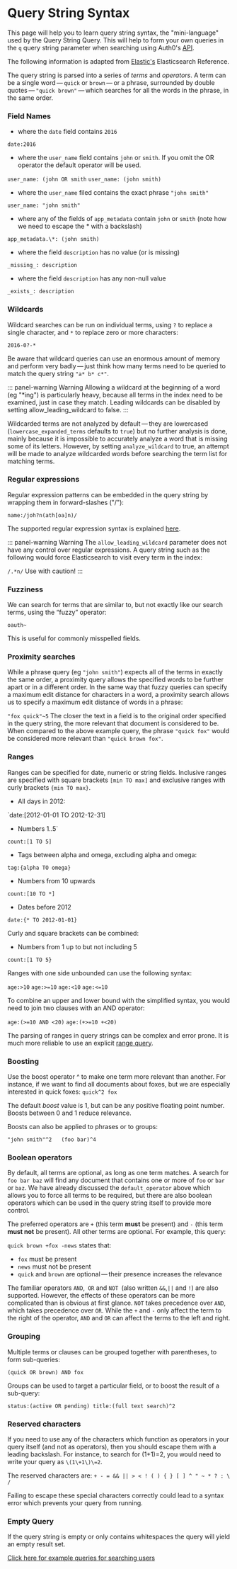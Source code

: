 # Query String Syntax

This page will help you to learn query string syntax, the "mini-language" used by the Query String Query. This will help to form your own queries in the `q` query string parameter when searching using Auth0's [API](/api/v2).

The following information is adapted from [Elastic's](elastic.co) Elasticsearch Reference.

The query string is parsed into a series of *terms* and *operators*. A term can be a single word — `quick` or `brown` — or a phrase, surrounded by double quotes — `"quick brown"` — which searches for all the words in the phrase, in the same order.

### Field Names

* where the `date` field contains `2016`

`date:2016`

* where the `user_name` field contains `john` or `smith`. If you omit the OR operator the default operator will be used. 

`user_name: (john OR smith`
`user_name: (john smith)`

* where the `user_name` filed contains the exact phrase `"john smith"`

`user_name: "john smith"`
* where any of the fields of `app_metadata` contain `john` or `smith` (note how we need to escape the * with a backslash)

`app_metadata.\*: (john smith)`

* where the field `description` has no value (or is missing)

`_missing_: description`

* where the field `description` has any non-null value

`_exists_: description`

### Wildcards
Wildcard searches can be run on individual terms, using `?` to replace a single character, and `*` to replace zero or more characters:

`2016-0?-*`

Be aware that wildcard queries can use an enormous amount of memory and perform very badly — just think how many terms need to be queried to match the query string `"a* b* c*"`.

::: panel-warning Warning
Allowing a wildcard at the beginning of a word (eg "\*ing") is particularly heavy, because all terms in the index need to be examined, just in case they match. Leading wildcards can be disabled by setting allow_leading_wildcard to false.
:::

Wildcarded terms are not analyzed by default — they are lowercased (`lowercase_expanded_terms` defaults to `true`) but no further analysis is done, mainly because it is impossible to accurately analyze a word that is missing some of its letters. However, by setting `analyze_wildcard` to true, an attempt will be made to analyze wildcarded words before searching the term list for matching terms.

### Regular expressions

Regular expression patterns can be embedded in the query string by wrapping them in forward-slashes ("/"):

`name:/joh?n(ath[oa]n)/`

The supported regular expression syntax is explained [here](https://www.elastic.co/guide/en/elasticsearch/reference/current/query-dsl-regexp-query.html#regexp-syntax).

::: panel-warning Warning
The `allow_leading_wildcard` parameter does not have any control over regular expressions. A query string such as the following would force Elasticsearch to visit every term in the index:

`/.*n/`
Use with caution!
:::

### Fuzziness
We can search for terms that are similar to, but not exactly like our search terms, using the “fuzzy” operator:

`oauth~`

This is useful for commonly misspelled fields.

### Proximity searches
While a phrase query (eg `"john smith"`) expects all of the terms in exactly the same order, a proximity query allows the specified words to be further apart or in a different order. In the same way that fuzzy queries can specify a maximum edit distance for characters in a word, a proximity search allows us to specify a maximum edit distance of words in a phrase:

`"fox quick"~5`
The closer the text in a field is to the original order specified in the query string, the more relevant that document is considered to be. When compared to the above example query, the phrase `"quick fox"` would be considered more relevant than `"quick brown fox"`.

### Ranges
Ranges can be specified for date, numeric or string fields. Inclusive ranges are specified with square brackets `[min TO max]` and exclusive ranges with curly brackets `{min TO max}`.

* All days in 2012:

`date:[2012-01-01 TO 2012-12-31]

* Numbers 1..5`

`count:[1 TO 5]`

* Tags between alpha and omega, excluding alpha and omega:

`tag:{alpha TO omega}`

* Numbers from 10 upwards

`count:[10 TO *]`

* Dates before 2012

`date:{* TO 2012-01-01}`

Curly and square brackets can be combined:

* Numbers from 1 up to but not including 5

`count:[1 TO 5}`

Ranges with one side unbounded can use the following syntax:

`age:>10`
`age:>=10`
`age:<10`
`age:<=10`

To combine an upper and lower bound with the simplified syntax, you would need to join two clauses with an AND operator:

`age:(>=10 AND <20)`
`age:(+>=10 +<20)`

The parsing of ranges in query strings can be complex and error prone. It is much more reliable to use an explicit [range query](https://www.elastic.co/guide/en/elasticsearch/reference/current/query-dsl-range-query.html).

### Boosting
Use the boost operator ^ to make one term more relevant than another. For instance, if we want to find all documents about foxes, but we are especially interested in quick foxes:
`quick^2 fox`

The default *boost* value is 1, but can be any positive floating point number. Boosts between 0 and 1 reduce relevance.

Boosts can also be applied to phrases or to groups:

`"john smith"^2   (foo bar)^4`

### Boolean operators
By default, all terms are optional, as long as one term matches. A search for `foo bar baz` will find any document that contains one or more of `foo` or `bar` or `baz`. We have already discussed the `default_operator` above which allows you to force all terms to be required, but there are also boolean operators which can be used in the query string itself to provide more control.

The preferred operators are `+` (this term **must** be present) and `-` (this term **must not** be present). All other terms are optional. For example, this query:

`quick brown +fox -news`
states that:

* `fox` must be present
* `news` must not be present
* `quick` and `brown` are optional — their presence increases the relevance

The familiar operators `AND`,` OR` and `NOT `(also written `&&`,`||` and `!`) are also supported. However, the effects of these operators can be more complicated than is obvious at first glance. `NOT` takes precedence over `AND`, which takes precedence over `OR`. While the `+` and `-` only affect the term to the right of the operator, `AND` and `OR` can affect the terms to the left and right.

### Grouping

Multiple terms or clauses can be grouped together with parentheses, to form sub-queries:

`(quick OR brown) AND fox`

Groups can be used to target a particular field, or to boost the result of a sub-query:

`status:(active OR pending) title:(full text search)^2`

### Reserved characters

If you need to use any of the characters which function as operators in your query itself (and not as operators), then you should escape them with a leading backslash. For instance, to search for (1+1)=2, you would need to write your query as `\(1\+1\)\=2`.

The reserved characters are: `+ - = && || > < ! ( ) { } [ ] ^ " ~ * ? : \ /`

Failing to escape these special characters correctly could lead to a syntax error which prevents your query from running.

### Empty Query

If the query string is empty or only contains whitespaces the query will yield an empty result set.

[Click here for example queries for searching users](/api/v2/user-search)